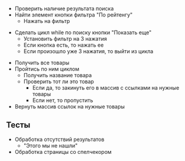 + Проверить наличие результата поиска
+ Найти элемент кнопки фильтра "По рейтенгу"
    + Нажать на фильтр
- Сделать цикл while по поиску кнопки "Показать еще"
    - Установить фильтр на 3 нажатия
    - Если кнопка есть, то нажать ее
    - Если произошло уже 3 нажатия, то выйти из цикла
+ Получить все товары
+ Пройтись по ним циклом
    + Получить название товара
    + Проверить тот ли это товар
        + Если да, то закинуть его в массив с ссылками на нужные товары
        + Если нет, то пропустить
+ Вернуть массив ссылок на нужные товары

## Тесты
+ Обработка отсутствий результатов
    + "Этого мы не нашли"
+ Обработка страницы со спелчекором